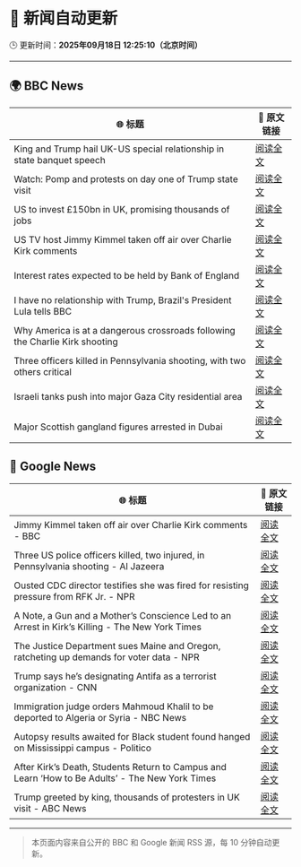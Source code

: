 # 🧠 新闻自动更新

🕒 更新时间：**2025年09月18日 12:25:10（北京时间）**

---

## 🌍 BBC News

| 🌐 标题 | 🔗 原文链接 |
|--------|-------------|
| King and Trump hail UK-US special relationship in state banquet speech | [阅读全文](https://www.bbc.com/news/articles/cz9jyzl4532o?at_medium=RSS&at_campaign=rss) |
| Watch: Pomp and protests on day one of Trump state visit | [阅读全文](https://www.bbc.com/news/videos/cd07v4g0yy3o?at_medium=RSS&at_campaign=rss) |
| US to invest £150bn in UK, promising thousands of jobs | [阅读全文](https://www.bbc.com/news/articles/cx2nllgl3q7o?at_medium=RSS&at_campaign=rss) |
| US TV host Jimmy Kimmel taken off air over Charlie Kirk comments | [阅读全文](https://www.bbc.com/news/articles/c203n52x1y9o?at_medium=RSS&at_campaign=rss) |
| Interest rates expected to be held by Bank of England | [阅读全文](https://www.bbc.com/news/articles/cge2q7wvyz3o?at_medium=RSS&at_campaign=rss) |
| I have no relationship with Trump, Brazil's President Lula tells BBC | [阅读全文](https://www.bbc.com/news/articles/c3rv981qv4go?at_medium=RSS&at_campaign=rss) |
| Why America is at a dangerous crossroads following the Charlie Kirk shooting | [阅读全文](https://www.bbc.com/news/articles/c78n0e83ye0o?at_medium=RSS&at_campaign=rss) |
| Three officers killed in Pennsylvania shooting, with two others critical | [阅读全文](https://www.bbc.com/news/articles/cvg4n4zx48no?at_medium=RSS&at_campaign=rss) |
| Israeli tanks push into major Gaza City residential area | [阅读全文](https://www.bbc.com/news/articles/c4gv881exj2o?at_medium=RSS&at_campaign=rss) |
| Major Scottish gangland figures arrested in Dubai | [阅读全文](https://www.bbc.com/news/articles/ckged73p340o?at_medium=RSS&at_campaign=rss) |

## 📰 Google News

| 🌐 标题 | 🔗 原文链接 |
|--------|-------------|
| Jimmy Kimmel taken off air over Charlie Kirk comments - BBC | [阅读全文](https://news.google.com/rss/articles/CBMiWkFVX3lxTFBpX2tYUHdaS2g2QjVmNXd5ZTVUYk5aSHJkdzJDNC1vdHdmX0lzdEw4Uk1VNjBLaEJLWEM2SjlSNDFpdGdyRzNJcEZlZ3JXRzQxVHBWUkoxazhpZ9IBX0FVX3lxTFBaVGVDOWU5ajhGR2hzbkNpMEh3QU96ZnFKOXExN1Z2V2xxTkRUS2otZFNubnNMd0I2QlpPT3FzQ1NLV0tzUkxiVXNiVk03Q2NzaEZxa3ZCaEdfZWpwdmc4?oc=5) |
| Three US police officers killed, two injured, in Pennsylvania shooting - Al Jazeera | [阅读全文](https://news.google.com/rss/articles/CBMinAFBVV95cUxPblltR3g1QUJDVF9tQm53Z2hwVkdxNi0xcURfbXFBVG1yUmhxeEVFWGM1ZDFSUnI0c3BnT3E0SzNHUkVrWWdnZTNlVEpkcnpwVUN3VDZlUmJ4TlVBS3Z5am55MzJSWXBTV1didmluMkpya1pKa2paOF9nQVliV1o5MkotRXVxZnFEMi1icWtpLVh5eENHZTBIYWEwZ3nSAaIBQVVfeXFMUEtPZkFOWDhtVU5IWnVpYVA2d0xUcE9pVDR4a1ZHdEZsZllGSl9pTGlWUDRGV0pJVFlwdXNRQURCUEc4RTRGQVNQNEtEUUlDYkNfdDBabDhHV241SU9oUXFoQ1ZsTFMyTDJxNEtNYklhdjhZTVJqY2pacjYwaUIyOFBIbExVb0NHdm9hcFRqVUhJQTFKQ2ZqbENBOExQNHdmdFFR?oc=5) |
| Ousted CDC director testifies she was fired for resisting pressure from RFK Jr. - NPR | [阅读全文](https://news.google.com/rss/articles/CBMisgFBVV95cUxQODVpUk5rNlA1bDdyNWpEX1NZbENRMVA2bGlTakQzQXN6SlduYTV6cUdhZFpFUFRxWVhFTFFEWnh2ZzVldFRxN3dxQVFMQzdvRFVkWGF4X3RiLTRPWWtRdDQtUTBsQnJHRGtmMjlnbW1qMDQxcEczMzBpZEs3VXRkN3ZPclo3ZkVIYnJpN2N3cGM3Z1cyc0lBZ0ppZTNWMDhsVFRWcklROXNON0V0Vk43MU1R?oc=5) |
| A Note, a Gun and a Mother’s Conscience Led to an Arrest in Kirk’s Killing - The New York Times | [阅读全文](https://news.google.com/rss/articles/CBMie0FVX3lxTE51OWw3Zk4wZlBJbTNMUjY5TzR1SXByZkhKNXZPYVgxcmE3czQyMzhLbmVjQTFlNnpHbi1xZzBZelRVQ3EwSnVqWW0xQzIxZHpocEtMMXlJXzJFNzY0czJfUTNzQXVkc0dKZXdNeVVScGlOQ2JHSm5aUHJFUQ?oc=5) |
| The Justice Department sues Maine and Oregon, ratcheting up demands for voter data - NPR | [阅读全文](https://news.google.com/rss/articles/CBMiggFBVV95cUxOUm1oNE9nVDV6QlBSNHJqU0NZa1JTVFdUT184eENMcFpvZ08zbTBQbUY1TTNBSDhieHRZM0xGUVVhRTJySmlHRUVhOHcyNmx3YVoxM2pLeWhUTE1PdW9aNTVsdXRueGg2N25fcDZqeGFpSUUyaFdyZnZobFUwTnJZRU1n?oc=5) |
| Trump says he’s designating Antifa as a terrorist organization - CNN | [阅读全文](https://news.google.com/rss/articles/CBMif0FVX3lxTE9HWk1zQWJkM2tUYU1QRHpLemZQd0Q1MmsyRTNSWXBKZTBmMUdmb3ljeXNjTnlUemc3UHNPMVBuRXlZaWY0YUJDd1k5cnZyb0xxY3RJSE5xOHZRQ21zVjNhcUV6VXloMG4tdWF5UHZrM1pZRGtpUHc4WHBjTlEwTmc?oc=5) |
| Immigration judge orders Mahmoud Khalil to be deported to Algeria or Syria - NBC News | [阅读全文](https://news.google.com/rss/articles/CBMirwFBVV95cUxONVlsaHo3bzdJYXBKQzJfRDF0eVNYS2EtbnREQXBLTzNxUmxnMzhhV1JEYTdGR25GT01sZTJsVWVPdFFnOFVVamFHamVBb2d5aUREUl9lbGpVcG4zUzZTZVhITU9HaVdBaW9ZVEZnRUVENmk3bVI2cUxxQzZSZl9JdHVSWFFaTlhHVFhBZWpoem9wN2pzNlVCbmFCTm1sRGVwQkRjeXozMWdtTmUtTk9B0gFWQVVfeXFMTnF6UjdKNTBMbm9SLTEtQUc2QW5SSWhiUnZyTzRvRkpsQ3J0eHpXWGFNSzUwbkRHMGdOcnN6SEVGaERUTW5PVktVVEM1alg1dkpXRjBSNEE?oc=5) |
| Autopsy results awaited for Black student found hanged on Mississippi campus - Politico | [阅读全文](https://news.google.com/rss/articles/CBMixAFBVV95cUxOM2VraUNvejkyNDJXaFRXdGVfcTViQ1M3Y1pWSnJZdzZyUDZ2SUo5RHBwazVjOXNwUjcwM3ZyZk9iZE1BVGlRNW1jZE1ibFFvcFZra01NeFVtenVRWXFXOEhKaG1jb2xPaGgzTUdkQ3NvQUhPdEVKTFZtZ2Ryd0tqaHRnenBqeHVhWHV2anBoNnh4RER5VTdSSXdOOHQzSlQ1QWtweWJRZDdUM1owNEpGMDh5WTgtQXBwQXZPU3ZwZTFJeGR5?oc=5) |
| After Kirk’s Death, Students Return to Campus and Learn ‘How to Be Adults’ - The New York Times | [阅读全文](https://news.google.com/rss/articles/CBMie0FVX3lxTE5wWVA4ZVZ5dkw3aHcyQnlHZHlXZDFYOV8xaVRrdXlvMDR3ZzByd1k0RlAxNTh1UHB6dFV3NW1seDNKUnpqenBxUzNYYkFaQUhHU2JIM0xydThoeHE3cWZPQmZsZGE4dTEyU1ljdHhwYURNZ3VabXRMNlNndw?oc=5) |
| Trump greeted by king, thousands of protesters in UK visit - ABC News | [阅读全文](https://news.google.com/rss/articles/CBMipAFBVV95cUxNVEdwcTVuZGU1Nm1kdWRxcE1xMXVYVjBtOFBYME1EZlkxR0lBY0VZVlR4RHgzNllSMFpTeGdGU3JCUl9ZbHc3RlZXeENZdW9JdEhCZlgwX1otdWNmbTZQOGdlVmgyb2JQcUNxUXVCajdMRF9ZeUFCUkFjWXVTanhVUmZDQjRnWWxJcnM3TzNhRFpLN2hLcWo5NzFDZFRrTUFsWW9jc9IBqgFBVV95cUxPMEpBRmRMdndieUxTdTV1N2ZJZ3hJcGwtcThOaHJiamRBSzk0YUFIMmlRc2hzNy1mREpKV0Npa2tIUVpET1IwbDRyb2J4cnd1Sm9CaWZSZ1lTZ0Z2Qi10MFZnRVpYZy1FdFA0SWZiTVF4WWdkZFZCMmZkT0JNNk81TEF5NFMwWXhMSGl6WnJHb0xDRHVNdmp3UXlUUEgwSXpvSHliTkEtVkpHZw?oc=5) |

---
> 本页面内容来自公开的 BBC 和 Google 新闻 RSS 源，每 10 分钟自动更新。